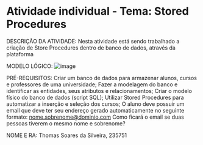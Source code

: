 # Atividade individual - Tema: Stored Procedures
DESCRIÇÃO DA ATIVIDADE: 
Nesta atividade está sendo trabalhado a criação de Store Procedures dentro de banco de dados, através da plataforma 

MODELO LÓGICO:
![image](https://github.com/ThomasJanoski/stored-procedures/assets/69875687/ae50643a-4523-4856-b758-ce936bd6b453)

PRÉ-REQUISITOS:
Criar um banco de dados para armazenar alunos, cursos e professores de uma
universidade;
Fazer a modelagem do banco e identificar as entidades, seus atributos e relacionamentos;
Criar o modelo físico do banco de dados (script SQL);
Utilizar Stored Procedures para automatizar a inserção e seleção dos cursos;
O aluno deve possuir um email que deve ter seu endereço gerado automaticamente no seguinte formato:
nome.sobrenome@dominio.com
Como ficará o email se duas pessoas tiverem o mesmo nome e sobrenome?

NOME E RA: 
Thomas Soares da Silveira, 235751

